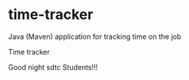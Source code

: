 # time-tracker
Java (Maven) application for tracking time on the job

Time tracker

Good night sdtc Students!!!
